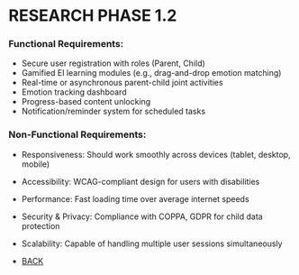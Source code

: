 # RESEARCH PHASE 1.2

### Functional Requirements:
- Secure user registration with roles (Parent, Child)
- Gamified EI learning modules (e.g., drag-and-drop emotion matching)
- Real-time or asynchronous parent-child joint activities
- Emotion tracking dashboard
- Progress-based content unlocking
- Notification/reminder system for scheduled tasks
### Non-Functional Requirements:
- Responsiveness: Should work smoothly across devices (tablet, desktop, mobile)
- Accessibility: WCAG-compliant design for users with disabilities
- Performance: Fast loading time over average internet speeds
- Security & Privacy: Compliance with COPPA, GDPR for child data protection
- Scalability: Capable of handling multiple user sessions simultaneously

- [BACK](../PHMENU.md)
